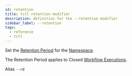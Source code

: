 ```yaml
---
id: retention
title: tctl retention modifier
description: definition for the --retention modifier
sidebar_label: --retention
tags:
  - reference
  - tctl
---
```


Set the [Retention Period](/clusters#retention-period) for the [Namespace](/concepts/what-is-a-namespace).

The Retention Period applies to Closed [Workflow Executions](/concepts/what-is-a-workflow-execution).

Alias `--rd`
